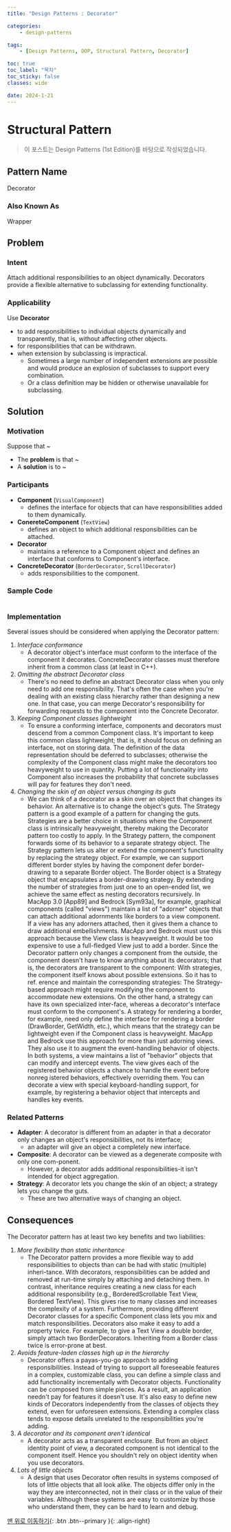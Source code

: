 ```yaml
---
title: "Design Patterns : Decorator"

categories:
    - design-patterns

tags:
    - [Design Patterns, OOP, Structural Pattern, Decorator]

toc: true
toc_label: "목차"
toc_sticky: false
classes: wide

date: 2024-1-21
---
```


# Structural Pattern

> 이 포스트는 Design Patterns (1st Edition)를 바탕으로 작성되었습니다.

## Pattern Name
Decorator

### Also Known As
Wrapper


## Problem

### Intent
Attach additional responsibilities to an object dynamically. Decorators provide a flexible alternative to subclassing for extending functionality.

### Applicability
Use **Decorator**
- to add responsibilities to individual objects dynamically and transparently, that is, without affecting other objects.
- for responsibilities that can be withdrawn.
- when extension by subclassing is impractical.
    * Sometimes a large number of independent extensions are possible and would produce an explosion of subclasses to support every combination.
    * Or a class definition may be hidden or otherwise unavailable for subclassing.


## Solution

### Motivation
Suppose that ~
- The **problem** is that ~
- A **solution** is to ~

### Participants
- **Component** (`VisualComponent`)
    * defines the interface for objects that can have responsibilities added to them dynamically.
- **ConereteComponent** (`TextView`)
    * defines an object to which additional responsibilities can be attached.
- **Decorator**
    * maintains a reference to a Component object and defines an interface that conforms to Component's interface.
- **ConcreteDecorator** (`BorderDecorator`, `ScrollDecorator`)
    * adds responsibilities to the component.

### Sample Code
```c++

```

### Implementation
Several issues should be considered when applying the Decorator pattern:
1. *Interface conformance*
    * A decorator object's interface must conform to the interface of the component it decorates. ConcreteDecorator classes must therefore inherit from a common class (at least in C++).
2. *Omitting the abstract Decorator class*
    * There's no need to define an abstract Decorator class when you only need to add one responsibility. That's often the case when you're dealing with an existing class hierarchy rather than designing a new one.
In that case, you can merge Decorator's responsibility for forwarding requests to the component into the Concrete Decorator.
3. *Keeping Component classes lightweight*
    * To ensure a conforming interface, components and decorators must descend from a common Component class. It's important to keep this common class lightweight; that is, it should focus on defining an interface, not on storing data. The definition of the data representation should be deferred to subclasses; otherwise the complexity of the Component class might make the decorators too heavyweight to use in quantity. Putting a lot of functionality into Component also increases the probability that concrete subclasses will pay for features they don't need.
4. *Changing the skin of an object versus changing its guts*
    * We can think of a decorator as a skin over an object that changes its behavior. An alternative is to change the object's guts. The Strategy pattern is a good example of a pattern for changing the guts.
Strategies are a better choice in situations where the Component class is intrinsically heavyweight, thereby making the Decorator pattern too costly to apply. In the Strategy pattern, the component forwards some of its behavior to a separate strategy object. The Strategy pattern lets us alter or extend the component's functionality by replacing the strategy object.
For example, we can support different border styles by having the component defer border-drawing to a separate Border object. The Border object is a Strategy object that encapsulates a border-drawing strategy. By extending the number of strategies from just one to an open-ended list, we achieve the same effect as nesting decorators recursively.
In MacApp 3.0 [App89] and Bedrock [Sym93a], for example, graphical components (called "views") maintain a list of "adorner" objects that can attach additional adornments like borders to a view component. If a view has any adorners attached, then it gives them a chance to draw additional embellishments. MacApp and Bedrock must use this approach because the View class is heavyweight. It would be too expensive to use a full-fledged View just to add a border.
Since the Decorator pattern only changes a component from the outside, the component doesn't have to know anything about its decorators; that is, the decorators are transparent to the component: 
With strategies, the component itself knows about possible extensions. So it has to ref. erence and maintain the corresponding strategies:
The Strategy-based approach might require modifying the component to accommodate new extensions. On the other hand, a strategy can have its own specialized inter-face, whereas a decorator's interface must conform to the component's. A strategy for rendering a border, for example, need only define the interface for rendering a border (DrawBorder, GetWidth, etc.), which means that the strategy can be lightweight even if the Component class is heavyweight.
MacApp and Bedrock use this approach for more than just adorning views. They also use it to augment the event-handling behavior of objects. In both systems, a view maintains a list of "behavior" objects that can modify and intercept events. The view gives each of the registered behavior objects a chance to handle the event before nonreg istered behaviors, effectively overriding them. You can decorate a view with special keyboard-handling support, for example, by registering a behavior object that intercepts and handles key events.

### Related Patterns
- **Adapter**: A decorator is different from an adapter in that a decorator only changes an object's responsibilities, not its interface;
    * an adapter will give an object a completely new interface.
- **Composite**: A decorator can be viewed as a degenerate composite with only one com-ponent.
    * However, a decorator adds additional responsibilities-it isn't intended for object aggregation.
- **Strategy**: A decorator lets you change the skin of an object; a strategy lets you change the guts.
    * These are two alternative ways of changing an object.


## Consequences
The Decorator pattern has at least two key benefits and two liabilities:
1. *More flexibility than static inheritance*
    * The Decorator pattern provides a more flexible way to add responsibilities to objects than can be had with static (multiple) inheri-tance. With decorators, responsibilities can be added and removed at run-time simply by attaching and detaching them. In contrast, inheritance requires creating a new class for each additional responsibility (e.g., BorderedScrollable Text View, Bordered TextView). This gives rise to many classes and increases the complexity of a system. Furthermore, providing different Decorator classes for a specific Component class lets you mix and match responsibilities.
Decorators also make it easy to add a property twice. For example, to give a Text View a double border, simply attach two BorderDecorators. Inheriting from a Border class twice is error-prone at best.
2. *Avoids feature-laden classes high up in the hierarchy*
    * Decorator offers a payas-you-go approach to adding responsibilities. Instead of trying to support all foreseeable features in a complex, customizable class, you can define a simple class and add functionality incrementally with Decorator objects. Functionality can be composed from simple pieces. As a result, an application needn't pay for features it doesn't use. It's also easy to define new kinds of Decorators independently from the classes of objects they extend, even for unforeseen extensions. Extending a complex class tends to expose details unrelated to the responsibilities you're adding.
3. *A decorator and its component aren't identical*
    * A decorator acts as a transparent enclosure. But from an object identity point of view, a decorated component is not identical to the component itself. Hence you shouldn't rely on object identity when you use decorators.
4. *Lots of little objects*
    * A design that uses Decorator often results in systems composed of lots of little objects that all look alike. The objects differ only in the way they are interconnected, not in their class or in the value of their variables. Although these systems are easy to customize by those who understand them, they can be hard to learn and debug.

[맨 위로 이동하기](#){: .btn .btn--primary }{: .align-right}